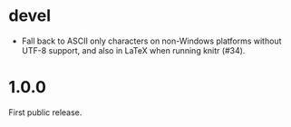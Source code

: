 
# devel

* Fall back to ASCII only characters on non-Windows platforms without
  UTF-8 support, and also in LaTeX when running knitr (#34).

# 1.0.0

First public release.
